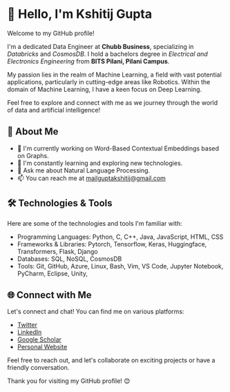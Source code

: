 # 👋 Hello, I'm Kshitij Gupta

Welcome to my GitHub profile! 

I'm a dedicated Data Engineer at **Chubb Business**, specializing in *Databricks* and *CosmosDB*. I hold a bachelors degree in *Electrical and Electronics Engineering* from **BITS Pilani, Pilani Campus**. 

My passion lies in the realm of Machine Learning, a field with vast potential applications, particularly in cutting-edge areas like Robotics. Within the domain of Machine Learning, I have a keen focus on Deep Learning. 

Feel free to explore and connect with me as we journey through the world of data and artificial intelligence!

## 🚀 About Me

- 🔭 I'm currently working on Word-Based Contextual Embeddings based on Graphs.
- 🌱 I'm constantly learning and exploring new technologies.
- 💬 Ask me about Natural Language Processing.
- 📫 You can reach me at mailguptakshitij@gmail.com

## 🛠️ Technologies & Tools

Here are some of the technologies and tools I'm familiar with:

- Programming Languages: Python, C, C++, Java, JavaScript, HTML, CSS
- Frameworks & Libraries: Pytorch, Tensorflow, Keras, Huggingface, Transformers, Flask, Django
- Databases: SQL, NoSQL, CosmosDB
- Tools: Git, GitHub, Azure, Linux, Bash, Vim, VS Code, Jupyter Notebook, PyCharm, Eclipse, Unity,


## 🌐 Connect with Me

Let's connect and chat! You can find me on various platforms:

- [Twitter](https://twitter.com/kjgpta)
- [LinkedIn](https://www.linkedin.com/in/kjgpta/)
- [Google Scholar](https://scholar.google.com/citations?user=uvSOzIkAAAAJ&hl=en)
- [Personal Website](https://kjgpta.github.io/)

Feel free to reach out, and let's collaborate on exciting projects or have a friendly conversation.

Thank you for visiting my GitHub profile! 😊

